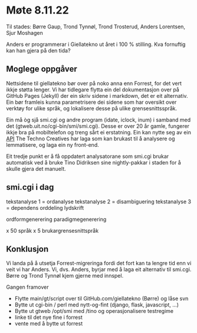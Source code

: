 # Møte 8.11.22

Til stades: Børre Gaup, Trond Tynnøl, Trond Trosterud, Anders Lorentsen, Sjur Moshagen

Anders er programmerar i Giellatekno ut året i 100 % stilling. Kva fornuftig kan han gjera på den tida?

## Moglege oppgåver

Nettsidene til giellatekno bør over på noko anna enn Forrest, for det vert ikkje støtta lenger. Vi har tidlegare flytta ein del dokumentasjon over på GitHub Pages (Jekyll) der ein skriv sidene i markdown, det er eit alternativ. Ein bør framleis kunna parametrisere dei sidene som har oversikt over verktøy for ulike språk, og lokalisere desse på ulike grensesnittsspråk.

Ein må òg sjå smi.cgi og andre program (idate, iclock, inum) i samband med det (gtweb.uit.no/cgi-bin/smi/smi.cgi). Desse er over 20 år gamle, fungerer ikkje bra på mobiltelefon og treng sårt ei erstatning. Ein kan nytte seg av ein [API](https://divvun.github.io/divvun-api/) The Techno Creatives har laga som kan brukast til å analysere og lemmatisere, og laga ein ny front-end.

Eit tredje punkt er å få oppdatert analysatorane som smi.cgi brukar automatisk ved å bruke Tino Didriksen sine nightly-pakkar i staden for å skulle gjera det manuelt.

## smi.cgi i dag

tekstanalyse 1 = ordanalyse
tekstanalyse 2 = disambiguering
tekstanalyse 3 = dependens
orddeling
lydskrift

ordformgenerering
paradigmegenerering

x 50 språk x 5 brukargrensesnittspråk

## Konklusjon

Vi landa på å utsetja Forrest-migreringa fordi det fort kan ta lengre tid enn vi veit vi har Anders. Vi, dvs. Anders, byrjar med å laga eit alternativ til smi.cgi. Børre og Trond Tynnøl kjem gjerne med innspel.

Gangen framover

- Flytte main/gt/script over til GitHub.com/giellatekno (Børre) og låse svn
- Bytte ut cgi-bin / perl med nytt-og-fint (django, flask, javascript, ...)
- Bytte ut gtweb /opt/smi med /tino og operasjonalisere testregime
- linke til det nye fine i forrest
- vente med å bytte ut forrest
